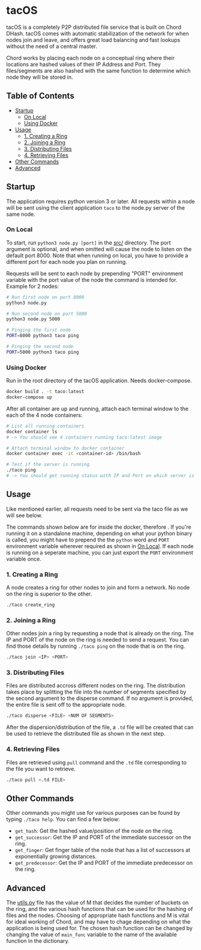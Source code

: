 # tacOS
tacOS is a completely P2P distributed file service that is built on Chord DHash. tacOS comes with automatic stabilization of the network for when nodes join and leave, and offers great load balancing and fast lookups without the need of a central master.

Chord works by placing each node on a conceptual ring where their locations are hashed values of their IP Address and Port. They files/segments are also hashed with the same function to determine which node they will be stored in.

## Table of Contents
* [Startup](#startup)
  + [On Local](#on-local)
  + [Using Docker](#using-docker)
* [Usage](#usage)
  + [1. Creating a Ring](#1-creating-a-ring)
  + [2. Joining a Ring](#2-joining-a-ring)
  + [3. Distributing Files](#3-distributing-files)
  + [4. Retrieving Files](#4-retrieving-files)
* [Other Commands](#other-commands)
* [Advanced](#advanced)

## Startup
The application requires python version 3 or later. All requests within a node will be sent using the client application `taco` to the node.py server of the same node.
### **On Local**

To start, run `python3 node.py [port]` in the [src/](src/) directory. The port argument is optional, and when omitted will cause the node to listen on the default port 8000. Note that when running on local, you have to provide a different port for each node you plan on running.

Requests will be sent to each node by prepending "PORT" environment variable with the port value of the node the command is intended for. Example for 2 nodes:
```bash
# Run first node on port 8000
python3 node.py

# Run second node on port 5000
python3 node.py 5000

# Pinging the first node
PORT=8000 python3 taco ping

# Pinging the second node
PORT=5000 python3 taco ping
```

### **Using Docker**
Run in the root directory of the tacOS application. Needs docker-compose.
```bash
docker build . -t taco:latest
docker-compose up
```

After all container are up and running, attach each terminal window to the each of the 4 node containers:
```bash
# List all running containers
docker container ls
# -> You should see 4 containers running taco:latest image

# Attach terminal window to docker container
docker container exec -it <container-id> /bin/bash

# Test if the server is running
./taco ping
# -> You should get running status with IP and Port on which server is listening
```
    
## Usage
Like mentioned earlier, all requests need to be sent via the taco file as we will see below.

The commands shown below are for inside the docker, therefore . If you're running it on a standalone machine, depending on what your python binary is called, you might have to prepend the the `python` word and `PORT` environment variable wherever required as shown in [On Local](#on-local). If each node is running on a seperate machine, you can just export the `PORT` environment variable once.

### **1. Creating a Ring**
A node creates a ring for other nodes to join and form a network. No node on the ring is superior to the other.
```bash
./taco create_ring
```

### **2. Joining a Ring**
Other nodes join a ring by requesting a node that is already on the ring. The IP and PORT of the node on the ring is needed to send a request. You can find those details by running `./taco ping` on the node that is on the ring.
```bash
./taco join <IP> <PORT>
```

### **3. Distributing Files**
Files are distributed accross different nodes on the ring. The distribution takes place by splitting the file into the number of segments specified by the second argument to the disperse command. If no argument is provided, the entire file is sent off to the appropriate node.
```bash
./taco disperse <FILE> <NUM OF SEGMENTS>
```

After the dispersion/distribution of the file, a `.td` file will be created that can be used to retrieve the distributed file as shown in the next step.

### **4. Retrieving Files**
Files are retrieved using `pull` command and the `.td` file corresponding to the file you want to retrieve.
```bash
./taco pull <.td FILE>
```

## Other Commands
Other commands you might use for various purposes can be found by typing `./taco help`. You can find a few below:
* `get_hash`: Get the hashed value/position of the node on the ring.
* `get_successor`: Get the IP and PORT of the immediate successor on the ring.
* `get_finger`: Get finger table of the node that has a list of successors at exponentially growing distances.
* `get_predecessor`: Get the IP and PORT of the immediate predecessor on the ring.

## Advanced
The [utils.py](src/utils.py) file has the value of M that decides the number of buckets on the ring, and the various hash functions that can be used for the hashing of files and the nodes. Choosing of appropriate hash functions and M is vital for ideal working of Chord, and may have to chage depending on what the application is being used for. The chosen hash function can be changed by changing the value of `main_func` variable to the name of the available function in the dictionary.
